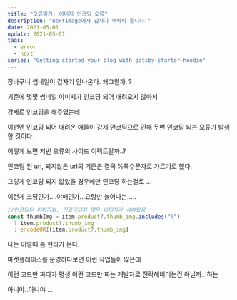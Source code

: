 ```yaml
---
title: "오류일기: 이미지 인코딩 오류"
description: "nextImage에서 갑자기 엑박이 뜹니다."
date: 2021-05-01
update: 2021-05-01
tags:
  - error
  - next
series: "Getting started your blog with gatsby-starter-hoodie"
---
```


장바구니 썸네일이 갑자기 안나온다. 왜그럴까..?

기존에 몇몇 썸네일 이미지가 인코딩 되어 내려오지 않아서

강제로 인코딩을 해주었는데

이번엔 인코딩 되어 내려온 애들이 강제 인코딩으로 인해 두번 인코딩 되는 오류가 발생한 것이다.

어떻게 보면 저번 오류의 사이드 이펙트랄까..?

인코딩 된 url, 되지않은 url의 기준은 결국 %특수문자로 가르기로 했다.

그렇게 인코딩 되지 않았을 경우에만 인코딩 하는걸로 …

이런게 코딩인가….야매인가…요량만 늘어나는…..

```jsx
//인코딩된 이미지와, 인코딩되지 않은 이미지가 섞여있음
const thumbImg = item.product?.thumb_img.includes("%")
  ? item.product?.thumb_img
  : encodeURI(item.product?.thumb_img)
```

나는 이럴때 좀 현타가 온다.

마켓플레이스를 운영하다보면 이런 작업들이 많은데

이런 코드만 짜다가 평생 이런 코드만 짜는 개발자로 전락해버리는건 아닐까…하는

아니야..아니야 …
